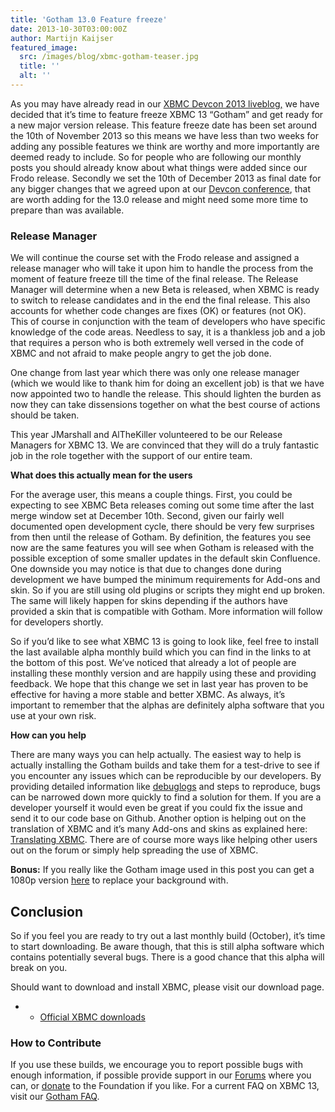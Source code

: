 ```yaml
---
title: 'Gotham 13.0 Feature freeze'
date: 2013-10-30T03:00:00Z
author: Martijn Kaijser
featured_image:
  src: /images/blog/xbmc-gotham-teaser.jpg
  title: ''
  alt: ''
---
```

As you may have already read in our [XBMC Devcon 2013 liveblog,](https://kodi.wiki/xbmc-devcon-2013-liveblog/) we have decided that it’s time to feature freeze XBMC 13 “Gotham” and get ready for a new major version release. This feature freeze date has been set around the 10th of November 2013 so this means we have less than two weeks for adding any possible features we think are worthy and more importantly are deemed ready to include. So for people who are following our monthly posts you should already know about what things were added since our Frodo release. Secondly we set the 10th of December 2013 as final date for any bigger changes that we agreed upon at our [Devcon conference](https://kodi.wiki/xbmc-devcon-2013-liveblog/), that are worth adding for the 13.0 release and might need some more time to prepare than was available.

 ### Release Manager

 We will continue the course set with the Frodo release and assigned a release manager who will take it upon him to handle the process from the moment of feature freeze till the time of the final release. The Release Manager will determine when a new Beta is released, when XBMC is ready to switch to release candidates and in the end the final release. This also accounts for whether code changes are fixes (OK) or features (not OK). This of course in conjunction with the team of developers who have specific knowledge of the code areas. Needless to say, it is a thankless job and a job that requires a person who is both extremely well versed in the code of XBMC and not afraid to make people angry to get the job done.

 One change from last year which there was only one release manager (which we would like to thank him for doing an excellent job) is that we have now appointed two to handle the release. This should lighten the burden as now they can take dissensions together on what the best course of actions should be taken.

 This year JMarshall and AlTheKiller volunteered to be our Release Managers for XBMC 13. We are convinced that they will do a truly fantastic job in the role together with the support of our entire team.

 **What does this actually mean for the users**

 For the average user, this means a couple things. First, you could be expecting to see XBMC Beta releases coming out some time after the last merge window set at December 10th. Second, given our fairly well documented open development cycle, there should be very few surprises from then until the release of Gotham. By definition, the features you see now are the same features you will see when Gotham is released with the possible exception of some smaller updates in the default skin Confluence. One downside you may notice is that due to changes done during development we have bumped the minimum requirements for Add-ons and skin. So if you are still using old plugins or scripts they might end up broken. The same will likely happen for skins depending if the authors have provided a skin that is compatible with Gotham. More information will follow for developers shortly.

 So if you’d like to see what XBMC 13 is going to look like, feel free to install the last available alpha monthly build which you can find in the links to at the bottom of this post. We’ve noticed that already a lot of people are installing these monthly version and are happily using these and providing feedback. We hope that this change we set in last year has proven to be effective for having a more stable and better XBMC. As always, it’s important to remember that the alphas are definitely alpha software that you use at your own risk.

 **How can you help**

 There are many ways you can help actually. The easiest way to help is actually installing the Gotham builds and take them for a test-drive to see if you encounter any issues which can be reproducible by our developers. By providing detailed information like [debuglogs](https://kodi.wiki/view/Log_file) and steps to reproduce, bugs can be narrowed down more quickly to find a solution for them. If you are a developer yourself it would even be great if you could fix the issue and send it to our code base on Github. Another option is helping out on the translation of XBMC and it’s many Add-ons and skins as explained here: [Translating XBMC](https://forum.kodi.tv/showthread.php?tid=141158&amp;amp;pid=1198024). There are of course more ways like helping other users out on the forum or simply help spreading the use of XBMC.

 **Bonus:** If you really like the Gotham image used in this post you can get a 1080p version [here](/sites/default/files/uploads/xbmc-gotham-teaser.jpg) to replace your background with.

 Conclusion
----------

 So if you feel you are ready to try out a last monthly build (October), it’s time to start downloading. Be aware though, that this is still alpha software which contains potentially several bugs. There is a good chance that this alpha will break on you.

 Should want to download and install XBMC, please visit our download page.

 
 * * [Official XBMC downloads](https://kodi.wiki/download/)
 
  

 ### How to Contribute

 If you use these builds, we encourage you to report possible bugs with enough information, if possible provide support in our [Forums](https://forum.kodi.tv/ "XBMC Forums") where you can, or [donate](https://kodi.wiki/contribute/donate/ "XBMC Foundation Donations") to the Foundation if you like. For a current FAQ on XBMC 13, visit our [Gotham FAQ](https://kodi.wiki/view/XBMC_v13_(Gotham)_FAQ "XBMC 13 FAQ").

  

 